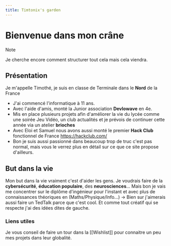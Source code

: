 ```yaml
---
title: Timtonix's garden
---
```


# Bienvenue dans mon crâne
 > [!NOTE]
 > Je cherche encore comment structurer tout cela mais cela viendra.
 
## Présentation

Je m'appelle Timothé, je suis en classe de Terminale dans le **Nord** de la France
- J'ai commencé l'informatique à 11 ans.
- Avec l'aide d'amis, monté la Junior association  **Devlowave** en 4e.
- Mis en place plusieurs projets afin d'améliorer la vie du lycée comme une soirée Jeu Vidéo, un club actualités et je prévois de continuer cette année via un atelier **brioches**
- Avec Eloi et Samuel nous avons aussi monté le premier **Hack Club** fonctionnel de France https://hackclub.com/
- Bon je suis aussi passionné dans beaucoup trop de truc c'est pas normal, mais vous le verrez plus en détail sur ce que ce site propose d'ailleurs.

## But dans la vie

Mon but dans la vie vraiment c'est d'aider les gens.
Je voudrais faire de la **cybersécurité**, **éducation populaire**, des **neurosciences**...
Mais bon je vais me concentrer sur le diplôme d'ingénieur pour l'instant et avec plus de connaissances théoriques en (Maths/Physique/Info...)
-> Bien sur j'aimerais aussi faire un TedTalk parce que c'est cool.
Et comme tout créatif qui se respecte j'ai des idées dites de gauche.


### Liens utiles
Je vous conseil de faire un tour dans la [[Wishlist]] pour connaitre un peu mes projets dans leur globalité.